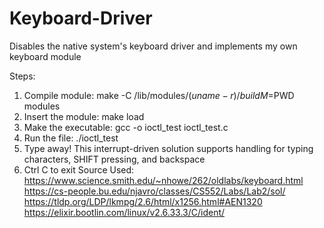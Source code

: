 # Keyboard-Driver
Disables the native system's keyboard driver and implements my own keyboard module

Steps:
1. Compile module:
make -C /lib/modules/$(uname -r)/build M=$PWD modules
2. Insert the module:
make load
3. Make the executable:
gcc -o ioctl_test ioctl_test.c
4. Run the file:
./ioctl_test
5. Type away! This interrupt-driven solution supports handling for typing characters, SHIFT
pressing, and backspace
6. Ctrl C to exit
Source Used:
https://www.science.smith.edu/~nhowe/262/oldlabs/keyboard.html
https://cs-people.bu.edu/njavro/classes/CS552/Labs/Lab2/sol/
https://tldp.org/LDP/lkmpg/2.6/html/x1256.html#AEN1320
https://elixir.bootlin.com/linux/v2.6.33.3/C/ident/
